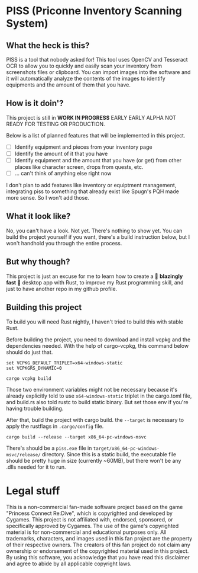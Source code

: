 # PISS (Priconne Inventory Scanning System)

## What the heck is this?
PISS is a tool that nobody asked for! 
This tool uses OpenCV and Tesseract OCR to allow you to quickly and easily scan your inventory from screenshots files or clipboard. You can import images into the software and it will automatically analyze the contents of the images to identify equipments and the amount of them that you have.

## How is it doin'?
This project is still in **WORK IN PROGRESS** EARLY EARLY ALPHA NOT READY FOR TESTING OR PRODUCTION.

Below is a list of planned features that will be implemented in this project.

 - [ ] Identify equipment and pieces from your inventory page
 - [ ] Identify the amount of it that you have
 - [ ] Identify equipment and the amount that you have (or get) from other places like character screen, drops from quests, etc.
 - [ ] ... can't think of anything else right now
 
I don't plan to add features like inventory or equiptment management, integrating piss to something that already exist like Spugn's PQH made more sense. So I won't add those.

## What it look like?
No, you can't have a look. Not yet. There's nothing to show yet. You can build the project yourself if you want, there's a build instruction below, but I won't handhold you through the entire process.

## But why though?
This project is just an excuse for me to learn how to create a 🚀 **blazingly fast** 🚀 desktop app with Rust, to improve my Rust programming skill, and just to have another repo in my github profile.

## Building this project
To build you will need Rust nightly, I haven't tried to build this with stable Rust.

Before building the project, you need to download and install vcpkg and the dependencies needed. With the help of cargo-vcpkg, this command below should do just that.
```
set VCPKG_DEFAULT_TRIPLET=x64-windows-static
set VCPKGRS_DYNAMIC=0

cargo vcpkg build
```
Those two environment variables might not be necessary because it's already explicitly told to use `x64-windows-static` triplet in the cargo.toml file, and build.rs also told rustc to build static binary. But set those env if you're having trouble building.

After that, build the project with cargo build. the `--target` is necessary to apply the rustflags in `.cargo/config` file. 

```
cargo build --release --target x86_64-pc-windows-msvc
```

There's should be a `piss.exe` file in `target/x86_64-pc-windows-msvc/release/` directory. Since this is a static build, the executable file should be pretty huge in size (currently ~60MB), but there won't be any .dlls needed for it to run.

# Legal stuff
This is a non-commercial fan-made software project based on the game "Princess Connect Re:Dive", which is copyrighted and developed by Cygames. This project is not affiliated with, endorsed, sponsored, or specifically approved by Cygames. The use of the game's copyrighted material is for non-commercial and educational purposes only. All trademarks, characters, and images used in this fan project are the property of their respective owners. The creators of this fan project do not claim any ownership or endorsement of the copyrighted material used in this project. By using this software, you acknowledge that you have read this disclaimer and agree to abide by all applicable copyright laws.